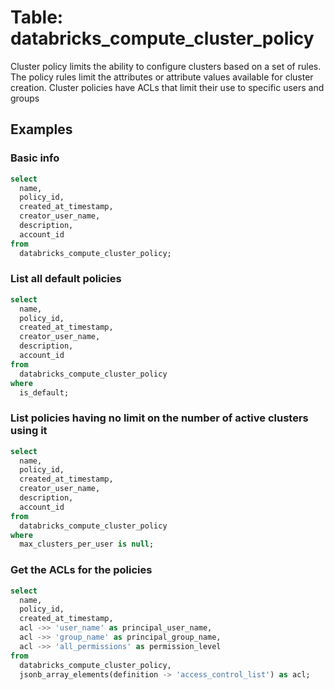 # Table: databricks_compute_cluster_policy

Cluster policy limits the ability to configure clusters based on a set of rules. The policy rules limit the attributes or attribute values available for cluster creation. Cluster policies have ACLs that limit their use to specific users and groups

## Examples

### Basic info

```sql
select
  name,
  policy_id,
  created_at_timestamp,
  creator_user_name,
  description,
  account_id
from
  databricks_compute_cluster_policy;
```

### List all default policies

```sql
select
  name,
  policy_id,
  created_at_timestamp,
  creator_user_name,
  description,
  account_id
from
  databricks_compute_cluster_policy
where
  is_default;
```

### List policies having no limit on the number of active clusters using it

```sql
select
  name,
  policy_id,
  created_at_timestamp,
  creator_user_name,
  description,
  account_id
from
  databricks_compute_cluster_policy
where
  max_clusters_per_user is null;
```

### Get the ACLs for the policies

```sql
select
  name,
  policy_id,
  created_at_timestamp,
  acl ->> 'user_name' as principal_user_name,
  acl ->> 'group_name' as principal_group_name,
  acl ->> 'all_permissions' as permission_level
from
  databricks_compute_cluster_policy,
  jsonb_array_elements(definition -> 'access_control_list') as acl;

